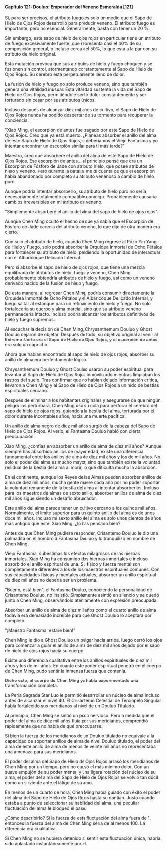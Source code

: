 
#### Capítulo 121: Douluo: Emperador del Veneno Esmeralda [121]

Sí, para ser precisos, el atributo fuego es solo un medio que el Sapo de Hielo de Ojos Rojos desarrolló para producir veneno. El atributo fuego es importante, pero no esencial. Generalmente, basta con tener un 20 %.

Sin embargo, este sapo de hielo de ojos rojos en particular tiene un atributo de fuego excesivamente fuerte, que representa casi el 40% de su composición general, o incluso cerca del 50%, lo que está a la par con su atributo de hielo original.

Esta mutación provoca que sus atributos de hielo y fuego choquen y se fusionen sin control, atormentando constantemente al Sapo de Hielo de Ojos Rojos. Su cerebro está perpetuamente lleno de dolor.

La fusión de hielo y fuego no solo produce veneno, sino que también genera una vitalidad inusual. Esta vitalidad sustenta la vida del Sapo de Hielo de Ojos Rojos, permitiéndole sentir dolor constantemente y ser torturado sin cesar por sus atributos únicos.

Incluso después de alcanzar diez mil años de cultivo, el Sapo de Hielo de Ojos Rojos nunca ha podido despertar de su tormento para recuperar la conciencia.

"Xiao Ming, el escorpión de antes fue tragado por este Sapo de Hielo de Ojos Rojos. Creo que ya está muerto. ¿Planeas absorber el anillo del alma de este Sapo de Hielo de Ojos Rojos, o deberíamos el Viejo Fantasma y yo intentar encontrar un escorpión similar para ti más tarde?"

Maestro, creo que absorberé el anillo del alma de este Sapo de Hielo de Ojos Rojos. Ese escorpión de antes... al principio pensé que era un Escorpión de Fósforo de Jade con atributo hielo, que posee atributos de hielo y veneno. Pero durante la batalla, me di cuenta de que el escorpión había abandonado por completo su atributo venenoso a cambio de hielo puro.

Aunque podría intentar absorberlo, su atributo de hielo puro no sería necesariamente totalmente compatible conmigo. Probablemente causaría cambios irreversibles en mi atributo de veneno.

"Simplemente absorberé el anillo del alma del sapo de hielo de ojos rojos".

Aunque Chen Ming ocultó el hecho de que ya sabía que el Escorpión de Fósforo de Jade carecía del atributo veneno, lo que dijo de otra manera era cierto.

Con solo el atributo de hielo, cuando Chen Ming regrese al Pozo Yin Yang de Hielo y Fuego, solo podrá absorber la Orquídea Inmortal de Ocho Pétalos para fortalecer su atributo de hielo, perdiendo la oportunidad de interactuar con el Albaricoque Delicado Infernal.

Pero si absorbe el sapo de hielo de ojos rojos, que tiene una mezcla equilibrada de atributos de hielo, fuego y veneno, Chen Ming probablemente obtendría atributos de hielo y fuego, así como un veneno derivado nacido de la fusión de hielo y fuego.

De esta manera, al regresar Chen Ming, podría consumir directamente la Orquídea Inmortal de Ocho Pétalos y el Albaricoque Delicado Infernal, y luego saltar al estanque para un refinamiento de hielo y fuego. No solo fortalecería su cuerpo y alma marcial, sino que su atributo veneno permanecería intacto. Incluso podría alcanzar los atributos definitivos de hielo y fuego supremos.

Al escuchar la decisión de Chen Ming, Chrysanthemum Douluo y Ghost Douluo dejaron de objetar. Después de todo, su objetivo original al venir al Extremo Norte era el Sapo de Hielo de Ojos Rojos, y el escorpión de antes era solo un capricho.

Ahora que habían encontrado al sapo de hielo de ojos rojos, absorber su anillo de alma era perfectamente lógico.

Chrysanthemum Douluo y Ghost Douluo usaron su poder espiritual para levantar al Sapo de Hielo de Ojos Rojos inmovilizado mientras limpiaban los rastros del suelo. Tras confirmar que no habían dejado información crítica, llevaron a Chen Ming y al Sapo de Hielo de Ojos Rojos a un nido de bestias espirituales cercano.

Después de eliminar a los habitantes originales y asegurarse de que ningún peligro los perturbara, Chen Ming usó su cola para perforar el cerebro del sapo de hielo de ojos rojos, guiando a la bestia del alma, torturada por el dolor durante incontables años, hacia una muerte pacífica.

Un anillo de alma negro de diez mil años surgió de la cabeza del Sapo de Hielo de Ojos Rojos. Al verlo, el Fantasma Douluo habló con cierta preocupación.

Xiao Ming, ¿confías en absorber un anillo de alma de diez mil años? Aunque siempre has absorbido anillos de mayor edad, existe una diferencia fundamental entre los anillos de alma de diez mil años y los de mil años. No solo el poder del alma es mucho mayor, sino que también existe la voluntad residual de la bestia del alma al morir, lo que dificulta mucho la absorción.

En el continente, aunque los Reyes de las Almas pueden absorber anillos de alma de diez mil años, mucha gente muere cada año por no poder soportar la voluntad remanente de la bestia del alma al intentar absorberlos. Incluso para los maestros de almas de sexto anillo, absorber anillos de alma de diez mil años sigue siendo un desafío abrumador.

Este anillo del alma parece tener un cultivo cercano a los quince mil años. Normalmente, el límite superior para un quinto anillo del alma es de unos doce mil años. Incluso mi sexto anillo del alma es solo unos cientos de años más antiguo que este. Xiao Ming, ¿lo has pensado bien?

Antes de que Chen Ming pudiera responder, Crisantemo Douluo le dio una palmadita en el hombro a Fantasma Douluo y lo tranquilizó en nombre de Chen Ming.

Viejo Fantasma, subestimas los efectos milagrosos de las hierbas inmortales. Xiao Ming ha consumido dos hierbas inmortales e incluso absorbido el anillo espiritual de una. Su físico y fuerza mental son completamente diferentes a los de los maestros espirituales comunes. Con sus capacidades físicas y mentales actuales, absorber un anillo espiritual de diez mil años no debería ser un problema.

"Bueno, está bien", el Fantasma Douluo, conociendo la personalidad de Crisantemo Douluo, no insistió. Simplemente asintió en silencio y se quedó junto a Chen Ming, observándolo atentamente con expresión preocupada.

Absorber un anillo de alma de diez mil años como el cuarto anillo de alma todavía era demasiado increíble para que Ghost Douluo lo aceptara por completo.

"¡Maestro Fantasma, estaré bien!"

Chen Ming le dio a Ghost Douluo un pulgar hacia arriba, luego cerró los ojos para comenzar a guiar el anillo de alma de diez mil años dejado por el sapo de hielo de ojos rojos hacia su cuerpo.

Existe una diferencia cualitativa entre los anillos espirituales de diez mil años y los de mil años. En cuanto este poder espiritual penetró en el cuerpo de Chen Ming, pudo sentir la inmensa fuerza que contenía.

Dicho esto, el cuerpo de Chen Ming ya había experimentado una transformación completa.

La Perla Sagrada Star Luo le permitió desarrollar un núcleo de alma incluso antes de alcanzar el nivel 40. El Crisantemo Celestial de Terciopelo Singular había fortalecido sus meridianos al nivel de un Douluo Titulado.

Al principio, Chen Ming se sintió un poco nervioso. Pero a medida que el poder del alma de diez mil años fluía por sus meridianos, comprendió rápidamente que no había de qué preocuparse.

Si bien la fuerza de los meridianos de un Douluo titulado no equivale a la capacidad de soportar anillos de alma de nivel Douluo titulado, el poder del alma de este anillo de alma de menos de veinte mil años no representaba una amenaza para sus meridianos.

El poder del alma del Sapo de Hielo de Ojos Rojos arrasó los meridianos de Chen Ming por un tiempo, pero no causó el más mínimo dolor. Con un suave empujón de su poder mental y una ligera rotación del núcleo de su alma, el poder del alma del Sapo de Hielo de Ojos Rojos se volvió tan dócil como un sirviente ante el látigo de su amo.

En menos de un cuarto de hora, Chen Ming había guiado con éxito el poder del alma del Sapo de Hielo de Ojos Rojos hasta su dantian. Justo cuando estaba a punto de seleccionar su habilidad del alma, una peculiar fluctuación del alma le bloqueó el paso.

¿Cómo describirlo? Si la fuerza de esta fluctuación del alma fuera de 1, entonces la fuerza del alma de Chen Ming sería de al menos 100. La diferencia era cualitativa.

Si Chen Ming no se hubiera detenido al sentir esta fluctuación única, habría sido aplastado instantáneamente por él.
